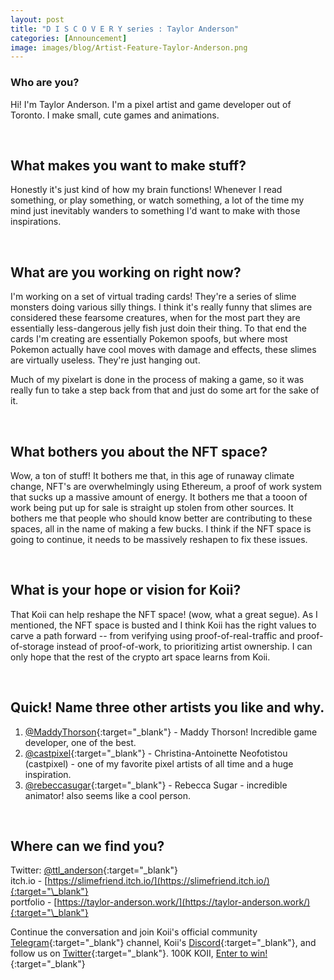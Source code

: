```yaml
---
layout: post
title: "D I S C O V E R Y series : Taylor Anderson"
categories: [Announcement]
image: images/blog/Artist-Feature-Taylor-Anderson.png
---
```


### Who are you?

Hi! I'm Taylor Anderson. I'm a pixel artist and game developer out of Toronto. I make small, cute games and animations.

<br>

## What makes you want to make stuff?

Honestly it's just kind of how my brain functions! Whenever I read something, or play something, or watch something, a lot of the time my mind just inevitably wanders to something I'd want to make with those inspirations.

<br>

## What are you working on right now?

I'm working on a set of virtual trading cards! They're a series of slime monsters doing various silly things. I think it's really funny that slimes are considered these fearsome creatures, when for the most part they are essentially less-dangerous jelly fish just doin their thing. To that end the cards I'm creating are essentially Pokemon spoofs, but where most Pokemon actually have cool moves with damage and effects, these slimes are virtually useless. They're just hanging out.

Much of my pixelart is done in the process of making a game, so it was really fun to take a step back from that and just do some art for the sake of it.

<br>

## What bothers you about the NFT space?

Wow, a ton of stuff! It bothers me that, in this age of runaway climate change, NFT's are overwhelmingly using Ethereum, a proof of work system that sucks up a massive amount of energy. It bothers me that a tooon of work being put up for sale is straight up stolen from other sources. It bothers me that people who should know better are contributing to these spaces, all in the name of making a few bucks. I think if the NFT space is going to continue, it needs to be massively reshapen to fix these issues.

<br>

## What is your hope or vision for Koii?

That Koii can help reshape the NFT space! (wow, what a great segue). As I mentioned, the NFT space is busted and I think Koii has the right values to carve a path forward -- from verifying using proof-of-real-traffic and proof-of-storage instead of proof-of-work, to prioritizing artist ownership. I can only hope that the rest of the crypto art space learns from Koii.

<br>

## Quick! Name three other artists you like and why.

1. [@MaddyThorson](https://twitter.com/MaddyThorson){:target="\_blank"} - Maddy Thorson! Incredible game developer, one of the best.
2. [@castpixel](https://twitter.com/castpixel){:target="\_blank"} - Christina-Antoinette Neofotistou (castpixel) - one of my favorite pixel artists of all time and a huge inspiration.
3. [@rebeccasugar](https://twitter.com/rebeccasugar){:target="\_blank"} - Rebecca Sugar - incredible animator! also seems like a cool person.

<br>

## Where can we find you?

Twitter: [@ttl_anderson](https://twitter.com/ttl_anderson){:target="\_blank"}<br>
itch.io - [https://slimefriend.itch.io/](https://slimefriend.itch.io/){:target="\_blank"}<br>
portfolio - [https://taylor-anderson.work/](https://taylor-anderson.work/){:target="\_blank"}

Continue the conversation and join Koii's official community [Telegram](https://t.me/joinchat/OEHs_8T9-8ZhZmU5){:target="\_blank"} channel, Koii's [Discord](https://discord.com/invite/SDwgnjxNEn){:target="\_blank"}, and follow us on [Twitter](https://twitter.com/KoiiNetwork){:target="\_blank"}. 100K KOII, [Enter to win!](https://gleam.io/c3Cwz/-welcome-to-the-koii-drop-){:target="\_blank"}
